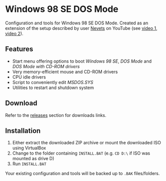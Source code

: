 # Windows 98 SE DOS Mode
Configuration and tools for Windows 98 SE DOS Mode. Created as an extension of the setup described by user [Nevets](https://www.youtube.com/channel/UC1TcLr9bclCxgpZ6kxj5Mpg) on YouTube (see [video 1](https://www.youtube.com/watch?v=HOXqgALpn9A), [video 2](https://www.youtube.com/watch?v=zWMJ3T8c2Us)).

## Features

- Start menu offering options to boot *Windows 98 SE*, *DOS Mode* and *DOS Mode with CD-ROM drivers*
- Very memory-efficient mouse and CD-ROM drivers
- CPU idle drivers
- Script to conveniently edit *MSDOS.SYS*
- Utilities to restart and shutdown system

## Download
Refer to the [releases](https://github.com/fonic/windows-98-se-dos-mode/releases) section for downloads links.

## Installation
1. Either extract the downloaded ZIP archive or mount the downloaded ISO using VirtualBox
2. Change to the folder containing `INSTALL.BAT` (e.g. `CD D:\` if ISO was mounted as drive D)
3. Run `INSTALL.BAT`

Your existing configuration and tools will be backed up to `.BAK` files/folders.
